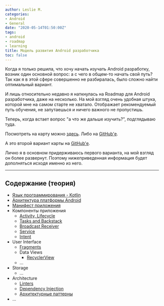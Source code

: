 ```yaml
---
author: Leslie M.
categories:
- Android
- General
date: "2020-05-14T01:50:00Z"
tags:
- android
- roadmap
- learning
title: Модель развития Android разработчика
toc: false
---
```


Когда я только решила, что хочу начать изучать Android разработку, возник один
основной вопрос: а с чего в общем-то начать свой путь? Так как я в этой сфере
совершенно не разбиралась, было сложно найти оптимальный вариант.

И лишь относительно недавно я наткнулась на Roadmap для Android разработчика,
даже на несколько. На мой взгляд очень удобная штука, которой мне на самом
старте не хватало. Отображает рекомендуемый путь обучения, не запутаешься и ничего
важного не пропустишь.

Теперь, когда встает вопрос "а что же дальше изучить?", подглядываю туда.

Посмотреть на карту можно [здесь](/assets/img/posts/roadmap-android-developer/android_roadmap.png). Либо на [GitHub'е](https://github.com/mobile-roadmap/android-developer-roadmap).

А это второй вариант карты на [GitHub'е](https://github.com/MindorksOpenSource/android-developer-roadmap).

Лично я в основном придерживаюсь первого варианта, на мой взгляд он более развернут.
Поэтому нижеприведенная информация будет дополняться исходя именно из него.

***

## Содержание (теория)

- [Язык программирования - Kotlin](https://dev3java.github.io/posts/kotlin-overview/)
- [Архитектура платформы Android](https://dev3java.github.io/posts/how-does-android-work/)
- [Манифест приложения](https://dev3java.github.io/posts/manifest-file/)
- Компоненты приложения
    - [Activity, Lifecycle](https://dev3java.github.io/posts/android-activity)
    - [Tasks and Backstack](https://dev3java.github.io/posts/tasks-and-back-stack)
    - [Broadcast Receiver](https://dev3java.github.io/posts/broadcasts/)
    - [Service]()
    - [Intent]()
- User Interface
    - [Fragments]()
    - Data Views
      - [RecyclerView](https://dev3java.github.io/posts/recycler-view/)
    - ...
- Storage
    - ...
- Architecture
    - [Linters]()
    - [Dependency Injection]()
    - [Архитектурные паттерны]()
- ...
